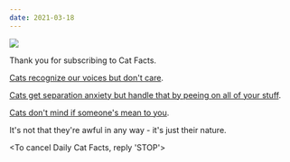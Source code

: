 ```yaml
---
date: 2021-03-18
---
```

![][giphy]

Thank you for subscribing to Cat Facts.

[Cats recognize our voices but don't care][1].

[Cats get separation anxiety but handle that by peeing on all of your stuff][2].

[Cats don't mind if someone's mean to you][3].

It's not that they're awful in any way - it's just their nature.

<To cancel Daily Cat Facts, reply 'STOP'>

[giphy]: https://media.giphy.com/media/xJjs8eGVbjNYY/giphy.gif

[1]: https://www.independent.co.uk/news/science/cats-recognise-their-owners-voices-never-evolved-care-says-study-8966580.html
[2]: https://avmajournals.avma.org/doi/abs/10.2460/javma.2002.220.1028?journalCode=javma
[3]: http://animalbehaviorandcognition.org/uploads/journals/30/AB_C_2021_Vol8(1)_Chijiiwa_et_al.pdf
